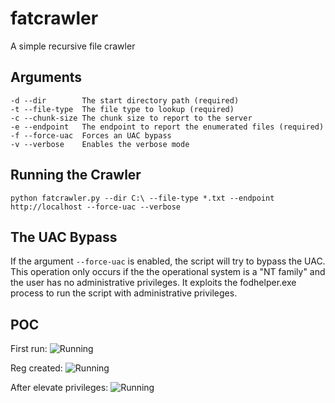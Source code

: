 # fatcrawler
A simple recursive file crawler

## Arguments

```
-d --dir        The start directory path (required)
-t --file-type  The file type to lookup (required)
-c --chunk-size The chunk size to report to the server
-e --endpoint   The endpoint to report the enumerated files (required)
-f --force-uac  Forces an UAC bypass
-v --verbose    Enables the verbose mode
```

## Running the Crawler

```
python fatcrawler.py --dir C:\ --file-type *.txt --endpoint http://localhost --force-uac --verbose
```

## The UAC Bypass

If the argument ```--force-uac``` is enabled, the script will try to bypass the UAC. This operation only occurs if the the operational system is a "NT family" and the user has no administrative privileges.
It exploits the fodhelper.exe process to run the script with administrative privileges.

## POC

First run:
![Running](http://oi68.tinypic.com/ff8km9.jpg)

Reg created:
![Running](http://oi68.tinypic.com/2u5crjs.jpg)

After elevate privileges:
![Running](http://oi67.tinypic.com/k4waqs.jpg)
